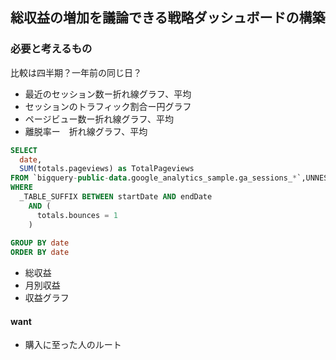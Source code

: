 ## 総収益の増加を議論できる戦略ダッシュボードの構築

### 必要と考えるもの
比較は四半期？一年前の同じ日？
- 最近のセッション数ー折れ線グラフ、平均
- セッションのトラフィック割合ー円グラフ
- ページビュー数ー折れ線グラフ、平均
- 離脱率ー　折れ線グラフ、平均
```sql
SELECT
  date,
  SUM(totals.pageviews) as TotalPageviews
FROM `bigquery-public-data.google_analytics_sample.ga_sessions_*`,UNNEST(hits) as h
WHERE
  _TABLE_SUFFIX BETWEEN startDate AND endDate
    AND (
      totals.bounces = 1
    )
        
GROUP BY date
ORDER BY date
```
- 総収益
- 月別収益
- 収益グラフ

#### want
- 購入に至った人のルート
